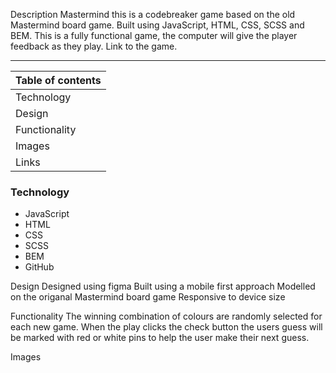 Description
Mastermind this is a codebreaker game based on the old Mastermind board game. 
Built using JavaScript, HTML, CSS, SCSS and BEM. This is a fully functional game, the computer will give the player feedback as they play. Link to the game.

---
| **Table of contents** |
|---|
| Technology |
| Design |
| Functionality |
| Images |
| Links |


### **Technology**
*   JavaScript
*   HTML
*   CSS
*   SCSS
*   BEM
*   GitHub

Design
Designed using figma
Built using a mobile first approach
Modelled on the origanal Mastermind board game
Responsive to device size


Functionality
The winning combination of colours are randomly selected for each new game. When the play clicks the check button the users guess will be marked with red or white pins to help the user make their next guess. 


Images